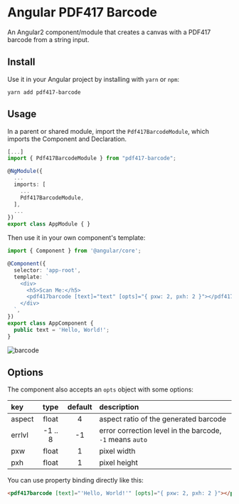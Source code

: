 # Angular PDF417 Barcode

An Angular2 component/module that creates a canvas with a PDF417 barcode from a string input.

## Install

Use it in your Angular project by installing with `yarn` or `npm`:

    yarn add pdf417-barcode

## Usage

In a parent or shared module, import the `Pdf417BarcodeModule`, which imports the Component and
Declaration.

```typescript
[...]
import { Pdf417BarcodeModule } from "pdf417-barcode";

@NgModule({
  ...
  imports: [
    ...
    Pdf417BarcodeModule,
  ],
  ...
})
export class AppModule { }
```

Then use it in your own component's template:

```typescript
import { Component } from '@angular/core';

@Component({
  selector: 'app-root',
  template: `
    <div>
      <h5>Scan Me:</h5>
      <pdf417barcode [text]="text" [opts]="{ pxw: 2, pxh: 2 }"></pdf417barcode>
    </div>
  `,
})
export class AppComponent {
  public text = 'Hello, World!';
}
```

![barcode](https://cloud.githubusercontent.com/assets/11139925/19278474/9c18d700-8fdd-11e6-91c2-84727749e9b4.png)

## Options

The component also accepts an `opts` object with some options:

| key    |  type   | default | description                                              |
| :----- | :-----: | :-----: | :------------------------------------------------------- |
| aspect |  float  |    4    | aspect ratio of the generated barcode                    |
| errlvl | -1 .. 8 |   -1    | error correction level in the barcode, `-1` means `auto` |
| pxw    |  float  |    1    | pixel width                                              |
| pxh    |  float  |    1    | pixel height                                             |

You can use property binding directly like this:

```html
<pdf417barcode [text]="'Hello, World!'" [opts]="{ pxw: 2, pxh: 2 }"></pdf417barcode>
```
